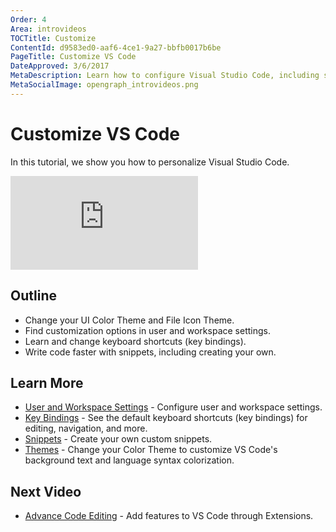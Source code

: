 ```yaml
---
Order: 4
Area: introvideos
TOCTitle: Customize
ContentId: d9583ed0-aaf6-4ce1-9a27-bbfb0017b6be
PageTitle: Customize VS Code
DateApproved: 3/6/2017
MetaDescription: Learn how to configure Visual Studio Code, including settings, keybindings, and snippets
MetaSocialImage: opengraph_introvideos.png
---
```


# Customize VS Code

In this tutorial, we show you how to personalize Visual Studio Code. 

<iframe src="https://www.youtube.com/embed/4wVF4w_53hs?rel=0&amp;disablekb=0&amp;modestbranding=1&amp;showinfo=0" frameborder="0" allowfullscreen></iframe>

## Outline

* Change your UI Color Theme and File Icon Theme.
* Find customization options in user and workspace settings.
* Learn and change keyboard shortcuts (key bindings).
* Write code faster with snippets, including creating your own.

## Learn More

* [User and Workspace Settings](/docs/customization/userandworkspace.md) - Configure user and workspace settings.
* [Key Bindings](/docs/customization/keybindings.md) - See the default keyboard shortcuts (key bindings) for editing, navigation, and more.
* [Snippets](/docs/customization/userdefinedsnippets.md) - Create your own custom snippets.
* [Themes](/docs/customization/themes.md) - Change your Color Theme to customize VS Code's background text and language syntax colorization.

## Next Video

* [Advance Code Editing](/docs/introvideos/extend.md) - Add features to VS Code through Extensions.
